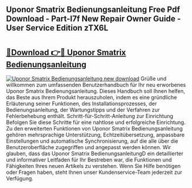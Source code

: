 ## Uponor Smatrix Bedienungsanleitung Free Pdf Download - Part-I7f New Repair Owner Guide - User Service Edition zTX6L

# <h2><a href="http://df4o50.blite.top/?on=Uponor+Smatrix+Bedienungsanleitung">🔗Download 👉🔴 Uponor Smatrix Bedienungsanleitung</a></h2>

[![Uponor Smatrix Bedienungsanleitung new download](https://i.imgur.com/lujVjoI.png)](http://df4o50.blite.top/?on=Uponor+Smatrix+Bedienungsanleitung)
Grüße und willkommen zum umfassenden Benutzerhandbuch für Ihr neu erworbenes Uponor Smatrix Bedienungsanleitung. Dieses Handbuch soll Ihnen helfen, das Beste aus Ihrem Produkt herauszuholen, indem es eine gründliche Erläuterung seiner Funktionen, des Installationsprozesses, der Bedienungsanleitung, der Wartungstipps und der Verfahren zur Fehlerbehebung enthält. Schritt-für-Schritt-Anleitung zur Einrichtung Befolgen Sie diese Schritte für eine nahtlose und erfolgreiche Einrichtung. Zu den erweiterten Funktionen von Uponor Smatrix Bedienungsanleitung gehören mehrsprachige Unterstützung, Echtzeitübersetzung, anpassbare Einstellungen und automatische Synchronisierung, auf die alle über die Benutzeroberfläche zugegriffen und angepasst werden können. Wir glauben, dass das Uponor Smatrix BedienungsanleitungD ein detaillierter und informativer Leitfaden für Ihr Bestreben war, die Funktionen und Fähigkeiten Ihres neuen Artikels zu verstehen. Wenn Sie Hilfe benötigen oder Fragen haben, steht Ihnen unser Kundenservice-Team jederzeit zur Verfügung.
